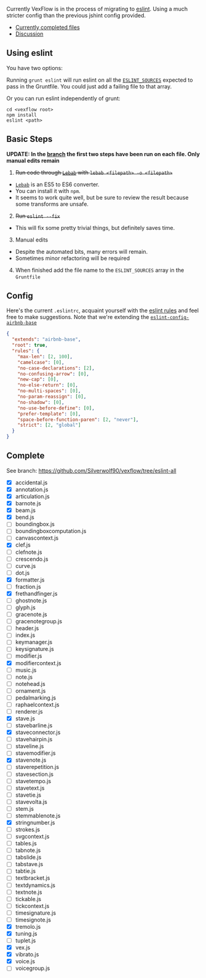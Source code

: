Currently VexFlow is in the process of migrating to [eslint](http://eslint.org/). Using a much stricter config than the previous jshint config provided.

* [Currently completed files](https://github.com/0xfe/vexflow/wiki/Migrating-to-ESLint#complete)
* [Discussion](https://github.com/0xfe/vexflow/issues/361)

## Using eslint 

You have two options:

Running `grunt eslint` will run eslint on all the  [`ESLINT_SOURCES`](https://github.com/Silverwolf90/vexflow/blob/eslint-all/Gruntfile.js#L23)  expected to pass in the Gruntfile. You could just add a failing file to that array.

Or you can run eslint independently of grunt:
```
cd <vexflow root>
npm install
eslint <path>
```

## Basic Steps

**UPDATE: In the [branch](https://github.com/Silverwolf90/vexflow/tree/eslint-all) the first two steps have been run on each file. Only manual edits remain**

1. ~~Run code through [`Lebab`](https://github.com/mohebifar/lebab) with `lebab <filepath> -o <filepath>`~~
  - [`Lebab`](https://github.com/mohebifar/lebab) is an ES5 to ES6 converter.
  - You can install it with `npm`. 
  - It seems to work quite well, but be sure to review the result because some transforms are unsafe.

2. ~~Run `eslint --fix` <file>~~
  - This will fix some pretty trivial things, but definitely saves time.

3. Manual edits
  - Despite the automated bits, many errors will remain.
  - Sometimes minor refactoring will be required

4. When finished add the file name to the `ESLINT_SOURCES` array in the `Gruntfile`

## Config

Here's the current `.eslintrc`, acquaint yourself with the [eslint rules](http://eslint.org/docs/rules/) and feel free to make suggestions. Note that we're extending the [`eslint-config-airbnb-base`](https://www.npmjs.com/package/eslint-config-airbnb-base)

```json
{
  "extends": "airbnb-base",
  "root": true,
  "rules": {
    "max-len": [2, 100],
    "camelcase": [0],
    "no-case-declarations": [2],
    "no-confusing-arrow": [0],
    "new-cap": [0],
    "no-else-return": [0],
    "no-multi-spaces": [0],
    "no-param-reassign": [0],
    "no-shadow": [0],
    "no-use-before-define": [0],
    "prefer-template": [0],
    "space-before-function-paren": [2, "never"],
    "strict": [2, "global"]
  }
}
```

## Complete

See branch: https://github.com/Silverwolf90/vexflow/tree/eslint-all

- [x] accidental.js
- [x] annotation.js
- [x] articulation.js
- [x] barnote.js
- [x] beam.js
- [x] bend.js
- [ ] boundingbox.js
- [ ] boundingboxcomputation.js
- [ ] canvascontext.js
- [x] clef.js
- [ ] clefnote.js
- [ ] crescendo.js
- [ ] curve.js
- [ ] dot.js
- [x] formatter.js
- [ ] fraction.js
- [x] frethandfinger.js
- [ ] ghostnote.js
- [ ] glyph.js
- [ ] gracenote.js
- [ ] gracenotegroup.js
- [ ] header.js
- [ ] index.js
- [ ] keymanager.js
- [ ] keysignature.js
- [ ] modifier.js
- [x] modifiercontext.js
- [ ] music.js
- [ ] note.js
- [ ] notehead.js
- [ ] ornament.js
- [ ] pedalmarking.js
- [ ] raphaelcontext.js
- [ ] renderer.js
- [x] stave.js
- [ ] stavebarline.js
- [x] staveconnector.js
- [ ] stavehairpin.js
- [ ] staveline.js
- [ ] stavemodifier.js
- [x] stavenote.js
- [ ] staverepetition.js
- [ ] stavesection.js
- [ ] stavetempo.js
- [ ] stavetext.js
- [ ] stavetie.js
- [ ] stavevolta.js
- [ ] stem.js
- [ ] stemmablenote.js
- [x] stringnumber.js
- [ ] strokes.js
- [ ] svgcontext.js
- [ ] tables.js
- [ ] tabnote.js
- [ ] tabslide.js
- [ ] tabstave.js
- [ ] tabtie.js
- [ ] textbracket.js
- [ ] textdynamics.js
- [ ] textnote.js
- [ ] tickable.js
- [ ] tickcontext.js
- [ ] timesignature.js
- [ ] timesignote.js
- [x] tremolo.js
- [x] tuning.js
- [ ] tuplet.js
- [x] vex.js
- [x] vibrato.js
- [x] voice.js
- [ ] voicegroup.js